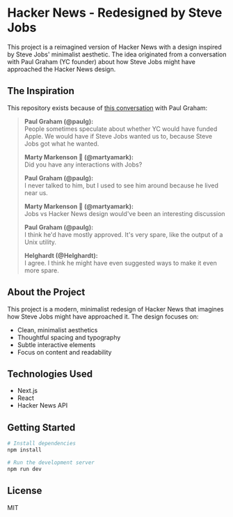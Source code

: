 # Hacker News - Redesigned by Steve Jobs

This project is a reimagined version of Hacker News with a design inspired by Steve Jobs' minimalist aesthetic. The idea originated from a conversation with Paul Graham (YC founder) about how Steve Jobs might have approached the Hacker News design.

## The Inspiration

This repository exists because of [this conversation](https://x.com/martyamark/status/1897343263490912358) with Paul Graham:

> **Paul Graham (@paulg):**  
> People sometimes speculate about whether YC would have funded Apple. We would have if Steve Jobs wanted us to, because Steve Jobs got what he wanted.
>
> **Marty Markenson 🌴 (@martyamark):**  
> Did you have any interactions with Jobs?
>
> **Paul Graham (@paulg):**  
> I never talked to him, but I used to see him around because he lived near us.
>
> **Marty Markenson 🌴 (@martyamark):**  
> Jobs vs Hacker News design would've been an interesting discussion
>
> **Paul Graham (@paulg):**  
> I think he'd have mostly approved. It's very spare, like the output of a Unix utility.
>
> **Helghardt (@Helghardt):**  
> I agree. I think he might have even suggested ways to make it even more spare.

## About the Project

This project is a modern, minimalist redesign of Hacker News that imagines how Steve Jobs might have approached it. The design focuses on:

- Clean, minimalist aesthetics
- Thoughtful spacing and typography
- Subtle interactive elements
- Focus on content and readability

## Technologies Used

- Next.js
- React
- Hacker News API

## Getting Started

```bash
# Install dependencies
npm install

# Run the development server
npm run dev
```

## License

MIT
